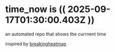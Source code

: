 # time_now is (( 2025-09-17T01:30:00.403Z ))

an automated repo that shows the currnent time

inspired by [breakingheatmap](https://github.com/breakingheatmap/breakingheatmap)